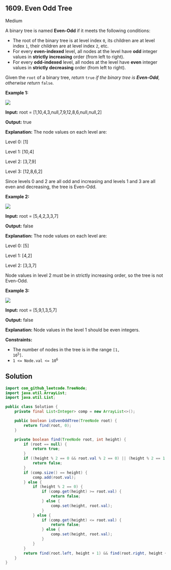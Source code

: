 ## 1609\. Even Odd Tree

Medium

A binary tree is named **Even-Odd** if it meets the following conditions:

*   The root of the binary tree is at level index `0`, its children are at level index `1`, their children are at level index `2`, etc.
*   For every **even-indexed** level, all nodes at the level have **odd** integer values in **strictly increasing** order (from left to right).
*   For every **odd-indexed** level, all nodes at the level have **even** integer values in **strictly decreasing** order (from left to right).

Given the `root` of a binary tree, _return_ `true` _if the binary tree is **Even-Odd**, otherwise return_ `false`_._

**Example 1:**

![](https://assets.leetcode.com/uploads/2020/09/15/sample_1_1966.png)

**Input:** root = [1,10,4,3,null,7,9,12,8,6,null,null,2]

**Output:** true

**Explanation:** The node values on each level are: 

Level 0: [1] 

Level 1: [10,4] 

Level 2: [3,7,9]

Level 3: [12,8,6,2] 

Since levels 0 and 2 are all odd and increasing and levels 1 and 3 are all even and decreasing, the tree is Even-Odd.

**Example 2:**

![](https://assets.leetcode.com/uploads/2020/09/15/sample_2_1966.png)

**Input:** root = [5,4,2,3,3,7]

**Output:** false

**Explanation:** The node values on each level are:

Level 0: [5]

Level 1: [4,2] 

Level 2: [3,3,7] 

Node values in level 2 must be in strictly increasing order, so the tree is not Even-Odd.

**Example 3:**

![](https://assets.leetcode.com/uploads/2020/09/22/sample_1_333_1966.png)

**Input:** root = [5,9,1,3,5,7]

**Output:** false

**Explanation:** Node values in the level 1 should be even integers.

**Constraints:**

*   The number of nodes in the tree is in the range <code>[1, 10<sup>5</sup>]</code>.
*   <code>1 <= Node.val <= 10<sup>6</sup></code>

## Solution

```java
import com_github_leetcode.TreeNode;
import java.util.ArrayList;
import java.util.List;

public class Solution {
    private final List<Integer> comp = new ArrayList<>();

    public boolean isEvenOddTree(TreeNode root) {
        return find(root, 0);
    }

    private boolean find(TreeNode root, int height) {
        if (root == null) {
            return true;
        }
        if ((height % 2 == 0 && root.val % 2 == 0) || (height % 2 == 1 && root.val % 2 == 1)) {
            return false;
        }
        if (comp.size() == height) {
            comp.add(root.val);
        } else {
            if (height % 2 == 0) {
                if (comp.get(height) >= root.val) {
                    return false;
                } else {
                    comp.set(height, root.val);
                }
            } else {
                if (comp.get(height) <= root.val) {
                    return false;
                } else {
                    comp.set(height, root.val);
                }
            }
        }
        return find(root.left, height + 1) && find(root.right, height + 1);
    }
}
```